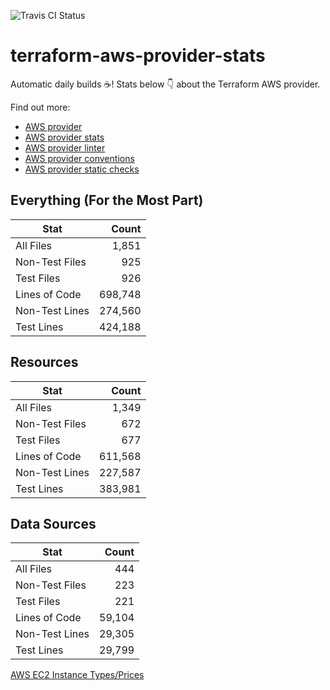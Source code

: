 ![Travis CI Status](https://travis-ci.org/YakDriver/terraform-aws-provider-stats.svg?branch=main)
# terraform-aws-provider-stats

Automatic daily builds :coffee:! Stats below :point_down: about the Terraform AWS provider.

Find out more:
* [AWS provider](https://github.com/terraform-providers/terraform-provider-aws)
* [AWS provider stats](https://github.com/YakDriver/terraform-aws-provider-stats)
* [AWS provider linter](https://github.com/terraform-providers/terraform-provider-aws/tree/master/awsproviderlint)
* [AWS provider conventions](https://github.com/YakDriver/terraform-aws-conventions)
* [AWS provider static checks](https://github.com/YakDriver/terraform-aws-provider-static-checks)



## Everything (For the Most Part)

|  Stat  |  Count  |
| ------------- | -------------: |
|  All Files  |  1,851  |
|  Non-Test Files  |  925  |
|  Test Files  |  926  |
|  Lines of Code  |  698,748  |
|  Non-Test Lines  |  274,560  |
|  Test Lines  |  424,188  |



## Resources

|  Stat  |  Count  |
| ------------- | -------------: |
|  All Files  |  1,349  |
|  Non-Test Files  |  672  |
|  Test Files  |  677  |
|  Lines of Code  |  611,568  |
|  Non-Test Lines  |  227,587  |
|  Test Lines  |  383,981  |



## Data Sources

|  Stat  |  Count  |
| ------------- | -------------: |
|  All Files  |  444  |
|  Non-Test Files  |  223  |
|  Test Files  |  221  |
|  Lines of Code  |  59,104  |
|  Non-Test Lines  |  29,305  |
|  Test Lines  |  29,799  |




[AWS EC2 Instance Types/Prices](https://github.com/YakDriver/aws-ec2-instance-types)
